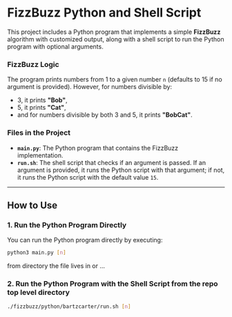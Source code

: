 # FizzBuzz Python and Shell Script

This project includes a Python program that implements a simple **FizzBuzz** algorithm with customized output, along with a shell script to run the Python program with optional arguments.

### FizzBuzz Logic

The program prints numbers from 1 to a given number `n` (defaults to 15 if no argument is provided). However, for numbers divisible by:

- 3, it prints **"Bob"**,
- 5, it prints **"Cat"**,
- and for numbers divisible by both 3 and 5, it prints **"BobCat"**.

### Files in the Project

- **`main.py`**: The Python program that contains the FizzBuzz implementation.
- **`run.sh`**: The shell script that checks if an argument is passed. If an argument is provided, it runs the Python script with that argument; if not, it runs the Python script with the default value `15`.

---

## How to Use

### 1. **Run the Python Program Directly**

You can run the Python program directly by executing:

```bash
python3 main.py [n]
```

from directory the file lives in or ...

### 2. **Run the Python Program with the Shell Script from the repo top level directory**

```bash
./fizzbuzz/python/bartzcarter/run.sh [n]
```
